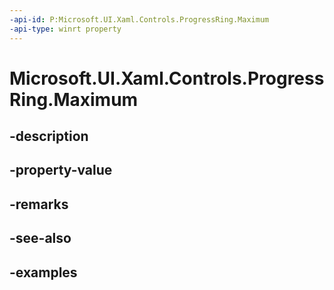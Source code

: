 ```yaml
---
-api-id: P:Microsoft.UI.Xaml.Controls.ProgressRing.Maximum
-api-type: winrt property
---
```


# Microsoft.UI.Xaml.Controls.ProgressRing.Maximum

<!--
public double Maximum { get; set; }
-->


## -description

## -property-value

## -remarks

## -see-also

## -examples


